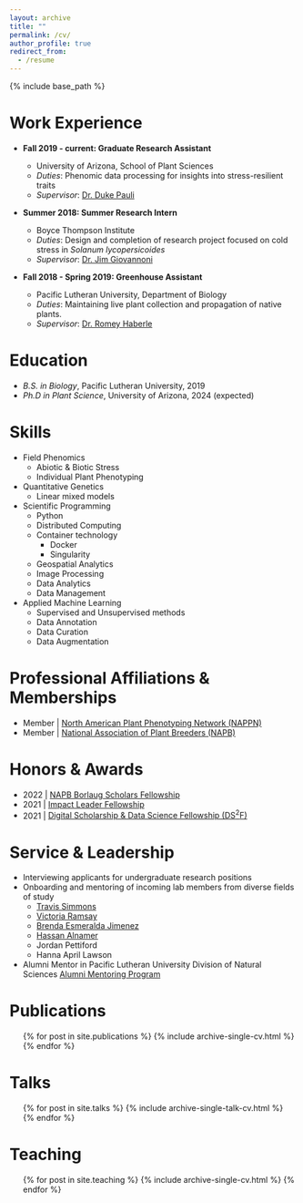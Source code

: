 ```yaml
---
layout: archive
title: ""
permalink: /cv/
author_profile: true
redirect_from:
  - /resume
---
```


{% include base_path %}

Work Experience
======
* **Fall 2019 - current: Graduate Research Assistant**
  * University of Arizona, School of Plant Sciences
  * *Duties*: Phenomic data processing for insights into stress-resilient traits
  * *Supervisor*: [Dr. Duke Pauli](https://thepaulilab.com/)

* **Summer 2018: Summer Research Intern**
  * Boyce Thompson Institute
  * *Duties*: Design and completion of research project focused on cold stress in *Solanum lycopersicoides*
  * *Supervisor*: [Dr. Jim Giovannoni](https://btiscience.org/jim-giovannoni/)

* **Fall 2018 - Spring 2019: Greenhouse Assistant** 
  * Pacific Lutheran University, Department of Biology
  * *Duties*: Maintaining live plant collection and propagation of native plants. 
  * *Supervisor*: [Dr. Romey Haberle](https://www.plu.edu/biology/staff/romey-haberle/)

Education
======
* *B.S. in Biology*, Pacific Lutheran University, 2019
* *Ph.D in Plant Science*, University of Arizona, 2024 (expected)

Skills
======
* Field Phenomics
  * Abiotic & Biotic Stress
  * Individual Plant Phenotyping
* Quantitative Genetics
  * Linear mixed models
* Scientific Programming 
  * Python
  * Distributed Computing
  * Container technology
    * Docker
    * Singularity
  * Geospatial Analytics
  * Image Processing
  * Data Analytics
  * Data Management
* Applied Machine Learning
  * Supervised and Unsupervised methods
  * Data Annotation
  * Data Curation
  * Data Augmentation
  
Professional Affiliations & Memberships
======
* Member | [North American Plant Phenotyping Network (NAPPN)](https://www.plantphenotyping.org/)
* Member | [National Association of Plant Breeders (NAPB)](https://www.plantbreeding.org/)

Honors & Awards
======
* 2022 | [NAPB Borlaug Scholars Fellowship](https://www.plantbreeding.org/borlaug-scholars)
* 2021 | [Impact Leader Fellowship](https://cals.arizona.edu/news/self-nominations-open-spring-impact-leader-professional-development-training) 
* 2021 | [Digital Scholarship & Data Science Fellowship (DS<sup>2</sup>F)](https://new.library.arizona.edu/ds2f)

Service & Leadership
======
* Interviewing applicants for undergraduate research positions
* Onboarding and mentoring of incoming lab members from diverse fields of study
  * [Travis Simmons](https://linkedin.com/in/travis-simmons-2230ab162)
  * [Victoria Ramsay](https://linkedin.com/in/victoria-ramsay-2891891aa)
  * [Brenda Esmeralda Jimenez](https://linkedin.com/in/brenda-e-jimenez)
  * [Hassan Alnamer](https://linkedin.com/in/hassan-alnamer)
  * Jordan Pettiford
  * Hanna April Lawson
* Alumni Mentor in Pacific Lutheran University Division of Natural Sciences [Alumni Mentoring Program](https://lutelink.plu.edu/hub/plu/programs/natsci-mentoring-program/about)

Publications
======
  <ul>{% for post in site.publications %}
    {% include archive-single-cv.html %}
  {% endfor %}</ul>
  
Talks
======
  <ul>{% for post in site.talks %}
    {% include archive-single-talk-cv.html %}
  {% endfor %}</ul>
  
Teaching
======
  <ul>{% for post in site.teaching %}
    {% include archive-single-cv.html %}
  {% endfor %}</ul>
